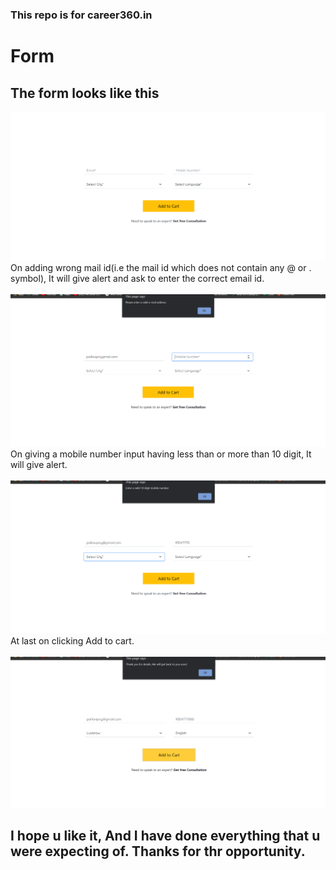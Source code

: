### This repo is for career360.in
# Form
## The form looks like this
<img src="https://github.com/pallavipriya4321/Form/blob/main/images/1.png">
<br>
 On adding wrong mail id(i.e the mail id which does not contain any @ or . symbol), It will give alert and ask to enter the correct email id.
<br>
<br>

<img src="https://github.com/pallavipriya4321/Form/blob/main/images/2.png">

<br>
   On giving a mobile number input having less than or more than 10 digit, It will give alert.
<br>
<br>
   <img src="https://github.com/pallavipriya4321/Form/blob/main/images/3.png">

<br>
   At last on clicking Add to cart.
<br>
<br>
<img src="https://github.com/pallavipriya4321/Form/blob/main/images/4.png">

## I hope u like it, And I have done everything that u were expecting of. Thanks for thr opportunity.
